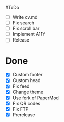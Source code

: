 #ToDo
- [ ] Write cv.md
- [ ] Fix search
- [ ] Fix scroll bar
- [ ] Implement A11Y
- [ ] Release
# Done
- [x] Custom footer
- [x] Custom head
- [x] Fix feed
- [x] Change theme
- [x] Use fork of PaperMod
- [x] Fix QR codes
- [x] Fix FTP
- [x] Prerelease